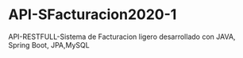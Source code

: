 # API-SFacturacion2020-1
API-RESTFULL-Sistema de Facturacion ligero desarrollado con JAVA, Spring Boot, JPA,MySQL
